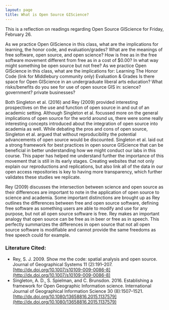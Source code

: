 ```yaml
---
layout: page
title: What is Open Source GIScience?
---
```


This is a reflection on readings regarding Open Source GIScience for Friday, February 26.

As we practice Open GIScience in this class, what are the implications for learning, the honor code, and evaluation/grades?
What are the meanings of free software, open source, and open science?
How is free as in the free software movement different from free as in a cost of $0.00?
In what way might something be open source but not free?
As we practice Open GIScience in this class, what are the implications for:
Learning
The Honor Code (link for Middlebury community only)
Evaluation & Grades
Is there space for Open GIScience in an undergraduate liberal arts education?
What risks/benefits do you see for use of open source GIS in:
science?
government?
private businesses?

Both Singleton et al. (2016) and Rey (2009) provided interesting prospectives on the use and function of open source in and out of an academic setting. Although Singleton et al. focussed more on the general implications of open source for the world around us, there were some really interesting concepts introduced about the integration of open source into academia as well. While debating the pros and cons of open source, Singleton et al. argued that without reproducibility the potential advancements of open source would be discounted. Singleton et al. laid out a strong framework for best practices in open source GIScience that can be beneficial in better understanding how we might conduct our labs in this course. This paper has helped me understand further the importance of this movement that is still in its early stages. Creating websites that not only explain our reproductions and replications, but also link all of the data in our open access repositories is key to having more transparency, which further validates these studies we replicate.

Rey (2009) discusses the intersection between science and open source as their differences are important to note in the application of open source to science and academia. Some important distinctions are brought up as Rey outlines the differences between free and open source software, defining free software as something users are able to modify and use for any purpose, but not all open source software is free. Rey makes an important analogy that open source can be free as in beer or free as in speech. This perfectly summarizes the differences in open source that not all open source software is modifiable and cannot provide the same freedoms as free speech could for example. 


### Literature Cited:
- Rey, S. J. 2009. Show me the code: spatial analysis and open source. Journal of Geographical Systems 11 (2):191–207. [http://dx.doi.org/10.1007/s10109-009-0086-8](http://dx.doi.org/10.1007/s10109-009-0086-8)
- Singleton, A. D., S. Spielman, and C. Brunsdon. 2016. Establishing a framework for Open Geographic Information science. International Journal of Geographical Information Science 30 (8):1507–1521. [http://dx.doi.org/10.1080/13658816.2015.1137579](http://dx.doi.org/10.1080/13658816.2015.1137579)
